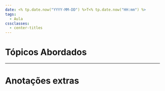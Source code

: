 ```yaml
---
date: <% tp.date.now("YYYY-MM-DD") %>T<% tp.date.now("HH:mm") %>
tags:
  - Aula
cssclasses:
  - center-titles
---
```


# Tópicos Abordados

***
# Anotações extras
